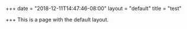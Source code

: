 +++
date = "2018-12-11T14:47:46-08:00"
layout = "default"
title = "test"

+++
This is a page with the default layout.